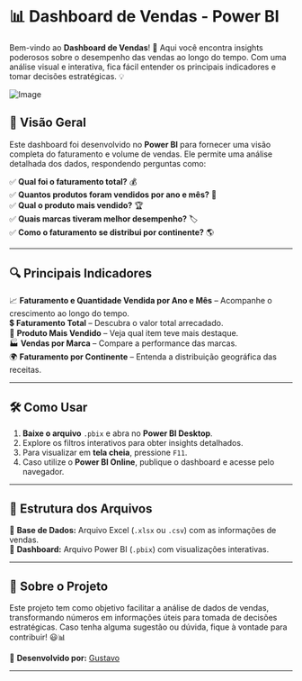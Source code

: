 # 📊 Dashboard de Vendas - Power BI

Bem-vindo ao **Dashboard de Vendas**! 🚀 Aqui você encontra insights poderosos sobre o desempenho das vendas ao longo do tempo. Com uma análise visual e interativa, fica fácil entender os principais indicadores e tomar decisões estratégicas. 💡

![Image](https://github.com/user-attachments/assets/f3a3cdaf-accc-41dd-b1aa-b28c2b6348b7)

## 📌 Visão Geral
Este dashboard foi desenvolvido no **Power BI** para fornecer uma visão completa do faturamento e volume de vendas. Ele permite uma análise detalhada dos dados, respondendo perguntas como:

✅ **Qual foi o faturamento total?** 💰  
✅ **Quantos produtos foram vendidos por ano e mês?** 📆  
✅ **Qual o produto mais vendido?** 🏆  
✅ **Quais marcas tiveram melhor desempenho?** 🏷️  
✅ **Como o faturamento se distribui por continente?** 🌎  

---

## 🔍 Principais Indicadores
📈 **Faturamento e Quantidade Vendida por Ano e Mês** – Acompanhe o crescimento ao longo do tempo.  
💲 **Faturamento Total** – Descubra o valor total arrecadado.  
🏅 **Produto Mais Vendido** – Veja qual item teve mais destaque.  
🏭 **Vendas por Marca** – Compare a performance das marcas.  
🌍 **Faturamento por Continente** – Entenda a distribuição geográfica das receitas.  

---

## 🛠️ Como Usar
1. **Baixe o arquivo** `.pbix` e abra no **Power BI Desktop**.  
2. Explore os filtros interativos para obter insights detalhados.  
3. Para visualizar em **tela cheia**, pressione `F11`.  
4. Caso utilize o **Power BI Online**, publique o dashboard e acesse pelo navegador.  

---

## 📂 Estrutura dos Arquivos
📌 **Base de Dados:** Arquivo Excel (`.xlsx` ou `.csv`) com as informações de vendas.  
📌 **Dashboard:** Arquivo Power BI (`.pbix`) com visualizações interativas.  

---

## 🌟 Sobre o Projeto
Este projeto tem como objetivo facilitar a análise de dados de vendas, transformando números em informações úteis para tomada de decisões estratégicas. Caso tenha alguma sugestão ou dúvida, fique à vontade para contribuir! 😃📊

🚀 **Desenvolvido por:** [Gustavo](https://www.linkedin.com/in/gustavo-moreno-8a925b26a)  

---




